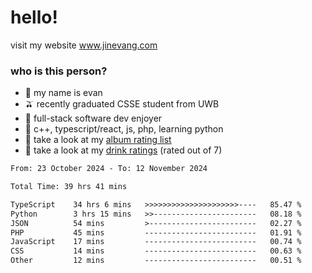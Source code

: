 # hello!

visit my website www.jinevang.com

### who is this person?
- 🦦 my name is evan                                                                  
- 🫒 recently graduated CSSE student from UWB
- 🥕 full-stack software dev enjoyer
- 🍚 c++, typescript/react, js, php, learning python
- 🎹 take a look at my [album rating list](https://bit.ly/albumratings)
- 🧋 take a look at my [drink ratings](https://bit.ly/drinkratings) (rated out of 7)

<!---
jinevang/jinevang is a ✨ special ✨ repository because its `README.md` (this file) appears on your GitHub profile.
You can click the Preview link to take a look at your changes.
--->
<!--START_SECTION:waka-->

```txt
From: 23 October 2024 - To: 12 November 2024

Total Time: 39 hrs 41 mins

TypeScript    34 hrs 6 mins   >>>>>>>>>>>>>>>>>>>>>----   85.47 %
Python        3 hrs 15 mins   >>-----------------------   08.18 %
JSON          54 mins         >------------------------   02.27 %
PHP           45 mins         -------------------------   01.91 %
JavaScript    17 mins         -------------------------   00.74 %
CSS           14 mins         -------------------------   00.63 %
Other         12 mins         -------------------------   00.51 %
```

<!--END_SECTION:waka-->
